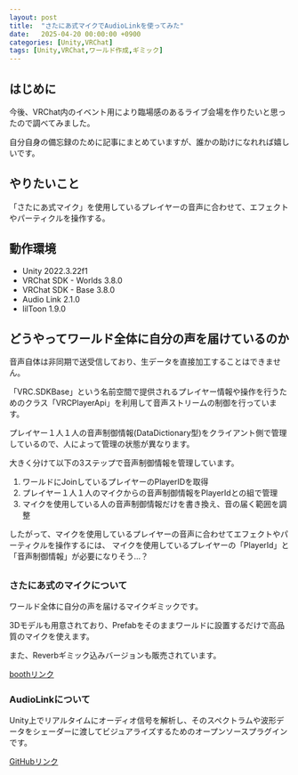 ```yaml
---
layout: post
title:  "さたにあ式マイクでAudioLinkを使ってみた"
date:   2025-04-20 00:00:00 +0900
categories: [Unity,VRChat]
tags: [Unity,VRChat,ワールド作成,ギミック]
---
```


## はじめに
今後、VRChat内のイベント用により臨場感のあるライブ会場を作りたいと思ったので調べてみました。

自分自身の備忘録のために記事にまとめていますが、誰かの助けになれれば嬉しいです。

## やりたいこと
「さたにあ式マイク」を使用しているプレイヤーの音声に合わせて、エフェクトやパーティクルを操作する。

## 動作環境
- Unity 2022.3.22f1
- VRChat SDK - Worlds   3.8.0
- VRChat SDK - Base     3.8.0
- Audio Link            2.1.0
- lilToon               1.9.0


## どうやってワールド全体に自分の声を届けているのか
音声自体は非同期で送受信しており、生データを直接加工することはできません。

「VRC.SDKBase」という名前空間で提供されるプレイヤー情報や操作を行うためのクラス「VRCPlayerApi」を利用して音声ストリームの制御を行っています。

プレイヤー１人１人の音声制御情報(DataDictionary型)をクライアント側で管理しているので、人によって管理の状態が異なります。

大きく分けて以下の3ステップで音声制御情報を管理しています。

1. ワールドにJoinしているプレイヤーのPlayerIDを取得
2. プレイヤー１人１人のマイクからの音声制御情報をPlayerIdとの組で管理
3. マイクを使用している人の音声制御情報だけを書き換え、音の届く範囲を調整

したがって、マイクを使用しているプレイヤーの音声に合わせてエフェクトやパーティクルを操作するには、
マイクを使用しているプレイヤーの「PlayerId」と「音声制御情報」が必要になりそう...？

##


### さたにあ式のマイクについて
ワールド全体に自分の声を届けるマイクギミックです。

3Dモデルも用意されており、Prefabをそのままワールドに設置するだけで高品質のマイクを使えます。

また、Reverbギミック込みバージョンも販売されています。

[boothリンク]

### AudioLinkについて
Unity上でリアルタイムにオーディオ信号を解析し、そのスペクトラムや波形データをシェーダーに渡してビジュアライズするためのオープンソースプラグインです。

[GitHubリンク]

[boothリンク]: https://saturnianshop.booth.pm/items/5284461
[GitHubリンク]: https://github.com/llealloo/audiolink